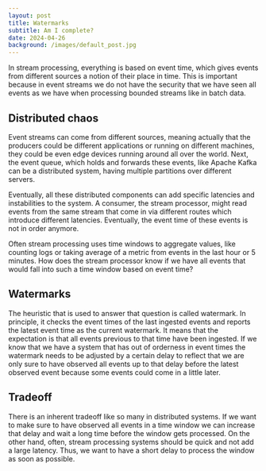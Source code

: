 ```yaml
---
layout: post
title: Watermarks
subtitle: Am I complete?
date: 2024-04-26
background: /images/default_post.jpg
---
```


In stream processing, everything is based on event time, which gives events from different sources a notion of their place in time. This is important because in event streams we do not have the security that we have seen all events as we have when processing bounded streams like in batch data.

## Distributed chaos

Event streams can come from different sources, meaning actually that the producers could be different applications or running on different machines, they could be even edge devices running around all over the world. Next, the event queue, which holds and forwards these events, like Apache Kafka can be a distributed system, having multiple partitions over different servers.

Eventually, all these distributed components can add specific latencies and instabilities to the system. A consumer, the stream processor, might read events from the same stream that come in via different routes which introduce different latencies. Eventually, the event time of these events is not in order anymore.

Often stream processing uses time windows to aggregate values, like counting logs or taking average of a metric from events in the last hour or 5 minutes. How does the stream processor know if we have all events that would fall into such a time window based on event time?

## Watermarks

The heuristic that is used to answer that question is called watermark. In principle, it checks the event times of the last ingested events and reports the latest event time as the current watermark. It means that the expectation is that all events previous to that time have been ingested. If we know that we have a system that has out of orderness in event times the watermark needs to be adjusted by a certain delay to reflect that we are only sure to have observed all events up to that delay before the latest observed event because some events could come in a little later.

## Tradeoff

There is an inherent tradeoff like so many in distributed systems. If we want to make sure to have observed all events in a time window we can increase that delay and wait a long time before the window gets processed. On the other hand, often, stream processing systems should be quick and not add a large latency. Thus, we want to have a short delay to process the window as soon as possible.
